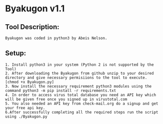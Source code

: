 # Byakugon v1.1
## Tool Description:
    Byakugon was coded in python3 by Abeis Nelson.

## Setup:
    1. Install python3 in your system (Python 2 is not supported by the Tool) 
    2. After downloading the Byakugon from github unzip to your desired directory and give necessary permisiions to the tool to execute. [chmod +x Byakugon.py]
    3. Now install the necessary requirement python3 modules using the command python3 -m pip install -r requirements.txt
    4. In order to access virus total database you need an API key which will be given free once you signed up in virustotal.com 
    5. You also needed an API key from check-mail.org do a signup and get your free api key.
    6.After successfully completing all the required steps run the script using ./Byakugon.py
    